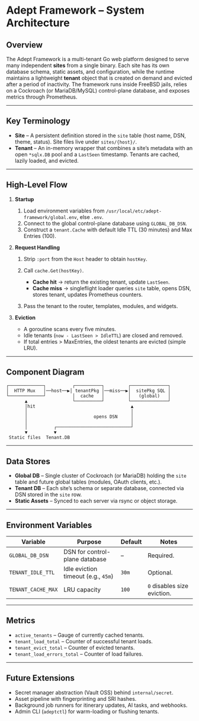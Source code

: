 # Adept Framework – System Architecture

## Overview

The Adept Framework is a multi-tenant Go web platform designed to serve many independent **sites** from a single binary.  Each site has its own database schema, static assets, and configuration, while the runtime maintains a lightweight **tenant** object that is created on demand and evicted after a period of inactivity.  The framework runs inside FreeBSD jails, relies on a Cockroach (or MariaDB/MySQL) control-plane database, and exposes metrics through Prometheus.

---

## Key Terminology

* **Site** – A persistent definition stored in the `site` table (host name, DSN, theme, status).  Site files live under `sites/{host}/`.
* **Tenant** – An in-memory wrapper that combines a site’s metadata with an open `*sqlx.DB` pool and a `LastSeen` timestamp.  Tenants are cached, lazily loaded, and evicted.

---

## High-Level Flow

1. **Startup**

   1. Load environment variables from `/usr/local/etc/adept-framework/global.env`, else `.env`.
   2. Connect to the global control-plane database using `GLOBAL_DB_DSN`.
   3. Construct a `tenant.Cache` with default Idle TTL (30 minutes) and Max Entries (100).
2. **Request Handling**

   1. Strip `:port` from the `Host` header to obtain `hostKey`.
   2. Call `cache.Get(hostKey)`.

      * **Cache hit** → return the existing tenant, update `LastSeen`.
      * **Cache miss** → singleflight loader queries `site` table, opens DSN, stores tenant, updates Prometheus counters.
   3. Pass the tenant to the router, templates, modules, and widgets.
3. **Eviction**

   * A goroutine scans every five minutes.
   * Idle tenants (`now - LastSeen > IdleTTL`) are closed and removed.
   * If total entries > MaxEntries, the oldest tenants are evicted (simple LRU).

---

## Component Diagram

```text
┌─────────────┐          ┌──────────┐         ┌──────────────┐
│  HTTP Mux   │──host──▶│ tenantPkg │──miss──▶│  sitePkg SQL │
└─────────────┘          │  cache   │         │   (global)   │
       ▲                 └──────────┘         └──────────────┘
       │hit                                    ▲
       │                                       │
       │                         opens DSN     │
       │                                       │
       │          ┌────────────────────────────┘
       ▼          ▼
 Static files  Tenant.DB
```

---

## Data Stores

* **Global DB** – Single cluster of Cockroach (or MariaDB) holding the `site` table and future global tables (modules, OAuth clients, etc.).
* **Tenant DB** – Each site’s schema or separate database, connected via DSN stored in the `site` row.
* **Static Assets** – Synced to each server via rsync or object storage.

---

## Environment Variables

| Variable           | Purpose                             | Default | Notes                       |
| ------------------ | ----------------------------------- | ------- | --------------------------- |
| `GLOBAL_DB_DSN`    | DSN for control-plane database      | –       | Required.                   |
| `TENANT_IDLE_TTL`  | Idle eviction timeout (e.g., `45m`) | `30m`   | Optional.                   |
| `TENANT_CACHE_MAX` | LRU capacity                        | `100`   | `0` disables size eviction. |

---

## Metrics

* `active_tenants` – Gauge of currently cached tenants.
* `tenant_load_total` – Counter of successful tenant loads.
* `tenant_evict_total` – Counter of evicted tenants.
* `tenant_load_errors_total` – Counter of load failures.

---

## Future Extensions

* Secret manager abstraction (Vault OSS) behind `internal/secret`.
* Asset pipeline with fingerprinting and SRI hashes.
* Background job runners for itinerary updates, AI tasks, and webhooks.
* Admin CLI (`adeptctl`) for warm-loading or flushing tenants.
